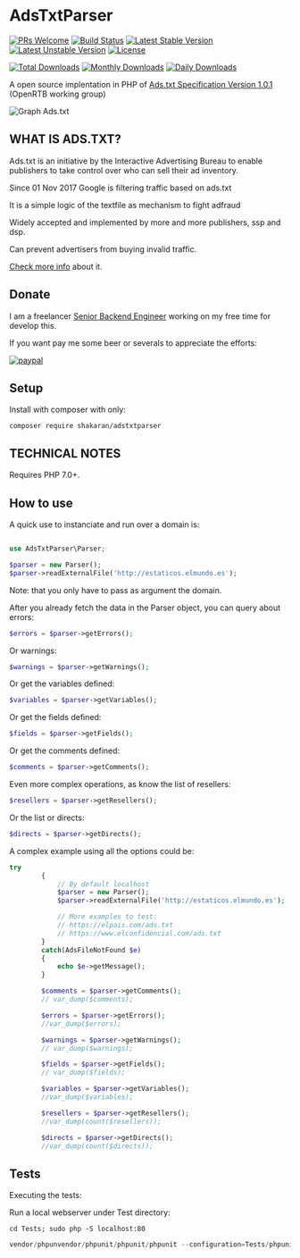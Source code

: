 # AdsTxtParser

[![PRs Welcome](https://img.shields.io/badge/PRs-welcome-brightgreen.svg)][3]
[![Build Status](https://travis-ci.org/shakaran/adstxtparser.svg?branch=master)](https://travis-ci.org/shakaran/adstxtparser)
[![Latest Stable Version](https://poser.pugx.org/shakaran/adstxtparsere/v/stable.png)](https://packagist.org/packages/shakaran/adstxtparser)
[![Latest Unstable Version](https://poser.pugx.org/shakaran/adstxtparser/v/unstable)](https://packagist.org/packages/shakaran/adstxtparser)
[![License](https://poser.pugx.org/shakaran/adstxtparser/license)](https://packagist.org/packages/shakaran/adstxtparser)


[![Total Downloads](https://poser.pugx.org/shakaran/adstxtparser/downloads.png)](https://packagist.org/packages/shakaran/adstxtparser)
[![Monthly Downloads](https://poser.pugx.org/shakaran/adstxtparser/d/monthly)](https://packagist.org/packages/shakaran/adstxtparser)
[![Daily Downloads](https://poser.pugx.org/shakaran/adstxtparser/d/daily)](https://packagist.org/packages/shakaran/adstxtparser)



A open source implentation in PHP of [Ads.txt Specification Version 1.0.1](https://iabtechlab.com/wp-content/uploads/2017/09/IABOpenRTB_Ads.txt_Public_Spec_V1-0-1.pdf) (OpenRTB working group)

![Graph Ads.txt](https://i.imgur.com/NnVCHz9.png)

## WHAT IS ADS.TXT? ##

Ads.txt is an initiative by the Interactive Advertising Bureau to enable publishers to take control over who can sell their ad inventory.

Since 01 Nov 2017 Google is filtering traffic based on ads.txt

It is a simple logic of the textfile as mechanism to fight adfraud

Widely accepted and implemented by more and more publishers, ssp and dsp.

Can prevent advertisers from buying invalid traffic.

[Check more info](https://iabtechlab.com/ads-txt/) about it.

## Donate ##

I am a freelancer [Senior Backend Engineer](https://upwork.com/fl/angelguzmanmaeso#/) working on my free time for develop this.

If you want pay me some beer or severals to appreciate the efforts:

[![paypal](https://www.paypalobjects.com/en_US/i/btn/btn_donateCC_LG.gif)](https://www.paypal.com/cgi-bin/webscr?cmd=_s-xclick&hosted_button_id=KY8JY46S5WPWS)

## Setup ##

Install with composer with only:

```cli
composer require shakaran/adstxtparser
```

## TECHNICAL NOTES ##

Requires PHP 7.0+.

## How to use ##

A quick use to instanciate and run over a domain is:

```php

use AdsTxtParser\Parser;

$parser = new Parser();
$parser->readExternalFile('http://estaticos.elmundo.es');
```

Note: that you only have to pass as argument the domain.

After you already fetch the data in the Parser object,
you can query about errors:

```php
$errors = $parser->getErrors();
```

Or warnings:

```php
$warnings = $parser->getWarnings();
```

Or get the variables defined:

```php
$variables = $parser->getVariables();
```

Or get the fields defined:

```php
$fields = $parser->getFields();
```

Or get the comments defined:

```php
$comments = $parser->getComments();
```

Even more complex operations, as know the list of resellers:

```php
$resellers = $parser->getResellers();
```

Or the list or directs:

```php
$directs = $parser->getDirects();
```

A complex example using all the options could be:

```php
try
        {
            // By default localhost
            $parser = new Parser();
            $parser->readExternalFile('http://estaticos.elmundo.es');

            // More examples to test:
            // https://elpais.com/ads.txt
            // https://www.elconfidencial.com/ads.txt
        }
        catch(AdsFileNotFound $e)
        {
            echo $e->getMessage();
        }

        $comments = $parser->getComments();
        // var_dump($comments);

        $errors = $parser->getErrors();
        //var_dump($errors);

        $warnings = $parser->getWarnings();
        // var_dump($warnings);

        $fields = $parser->getFields();
        // var_dump($fields);

        $variables = $parser->getVariables();
        //var_dump($variables);

        $resellers = $parser->getResellers();
        //var_dump(count($resellers));

        $directs = $parser->getDirects();
        //var_dump(count($directs));
```

## Tests ##

Executing the tests:

Run a local webserver under Test directory:

```cli
cd Tests; sudo php -S localhost:80
```

```php
vendor/phpunvendor/phpunit/phpunit/phpunit --configuration=Tests/phpunit.xml --include-path=Tests
```

[3]: https://github.com/shakaran/adstxtparser/issues?utf8=%E2%9C%93&q=is%3Aopen%20is%3Aissue

